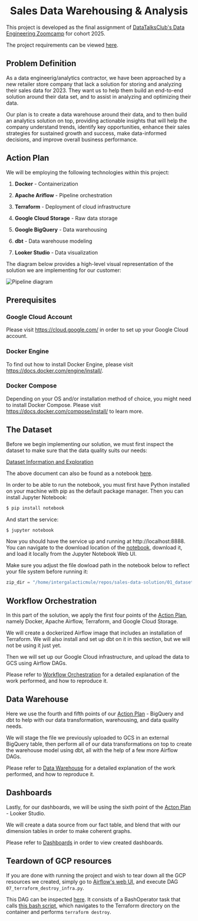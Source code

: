 # <div align="center">Sales Data Warehousing & Analysis</div>

This project is developed as the final assignment of [DataTalksClub's Data Engineering Zoomcamp](https://github.com/DataTalksClub/data-engineering-zoomcamp) for cohort 2025.

The project requirements can be viewed [here](https://github.com/DataTalksClub/data-engineering-zoomcamp/tree/main/projects).

## Problem Definition

As a data engineerig/analytics contractor, we have been approached by a new retailer store company that lack a solution for storing and analyzing their sales data for 2023. They want us to help them build an end-to-end solution around their data set, and to assist in analyzing and optimizing their data.

Our plan is to create a data warehouse around their data, and to then build an analytics solution on top, providing actionable insights that will help the company understand trends, identify key opportunities, enhance their sales strategies for sustained growth and success, make data-informed decisions, and improve overall business performance.

## Action Plan

We will be employing the following technologies within this project:

1. **Docker** - Containerization

2. **Apache Ariflow** - Pipeline orchestration

3. **Terraform** - Deployment of cloud infrastructure

4. **Google Cloud Storage** - Raw data storage

5. **Google BigQuery** - Data warehousing

6. **dbt** - Data warehouse modeling

7. **Looker Studio** - Data visualization

The diagram below provides a high-level visual representation of the solution we are implementing for our customer:

![Pipeline diagram](./images/workflow_diagram.png)

## Prerequisites

### Google Cloud Account

Please visit https://cloud.google.com/ in order to set up your Google Cloud account.

### Docker Engine

To find out how to install Docker Engine, please visit https://docs.docker.com/engine/install/.

### Docker Compose

Depending on your OS and/or installation method of choice, you might need to install Docker Compose. Please visit https://docs.docker.com/compose/install/ to learn more.

## The Dataset

Before we begin implementing our solution, we must first inspect the dataset to make sure that the data quality suits our needs:

[Dataset Information and Exploration](./01_dataset/README.md)

The above document can also be found as a notebook [here](./01_dataset/dataset_exploration.ipynb).

In order to be able to run the notebook, you must first have Python installed on your machine with pip as the default package manager. Then you can install Jupyter Notebook:

```bash
$ pip install notebook
```

And start the service:

```bash
$ jupyter notebook
```

Now you should have the service up and running at http://localhost:8888. You can navigate to the download location of the [notebook](./01_dataset/dataset_exploration.ipynb), download it, and load it locally from the Jupyter Notebook Web UI.

Make sure you adjust the file dowload path in the notebook below to reflect your file system before running it:

```python
zip_dir = "/home/intergalacticmule/repos/sales-data-solution/01_dataset/"
```

## Workflow Orchestration

In this part of the solution, we apply the first four points of the [Action Plan](#action-plan), namely Docker, Apache Airflow, Terraform, and Google Cloud Storage.

We will create a dockerized Airflow image that includes an installation of Terraform. We will also install and set up dbt on it in this section, but we will not be using it just yet.

Then we will set up our Google Cloud infrastructure, and upload the data to GCS using Airflow DAGs.

Please refer to [Workflow Orchestration](./02_workflow_orchestration/README.md) for a detailed explanation of the work performed, and how to reproduce it.

## Data Warehouse

Here we use the fourth and fifth points of our [Action Plan](#action-plan) - BigQuery and dbt to help with our data transformation, warehousing, and data quality needs.

We will stage the file we previously uploaded to GCS in an external BigQuery table, then perform all of our data transformations on top to create the warehouse model using dbt, all with the help of a few more Airflow DAGs.

Please refer to [Data Warehouse](./03_data_warehouse/README.md) for a detailed explanation of the work performed, and how to reproduce it.

## Dashboards

Lastly, for our dashboards, we will be using the sixth point of the [Acton Plan](#action-plan) - Looker Studio.

We will create a data source from our fact table, and blend that with our dimension tables in order to make coherent graphs.

Please refer to [Dashboards](./04_dashboards/README.md) in order to view created dashboards.

## Teardown of GCP resources

If you are done with running the project and wish to tear down all the GCP resources we created, simply go to [Airflow's web UI](http://localhost:8080/home), and execute DAG `07_terraform_destroy_infra.py`.

This DAG can be inspected [here](./02_workflow_orchestration/dags/07_terraform_destroy_infra.py). It consists of a BashOperator task that calls [this bash script](./02_workflow_orchestration/scripts/terraform/destroy.sh), which navigates to the Terraform directory on the container and performs `terraform destroy`.